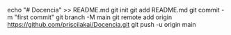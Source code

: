 echo "# Docencia" >> README.md
git init
git add README.md
git commit -m "first commit"
git branch -M main
git remote add origin https://github.com/priscilakai/Docencia.git
git push -u origin main
